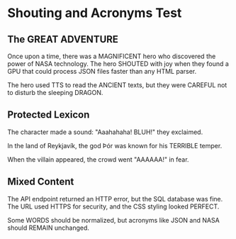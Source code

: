 # Shouting and Acronyms Test

## The GREAT ADVENTURE

Once upon a time, there was a MAGNIFICENT hero who discovered the power of NASA technology. The hero SHOUTED with joy when they found a GPU that could process JSON files faster than any HTML parser.

The hero used TTS to read the ANCIENT texts, but they were CAREFUL not to disturb the sleeping DRAGON.

## Protected Lexicon

The character made a sound: "Aaahahaha! BLUH!" they exclaimed.

In the land of Reykjavík, the god Þór was known for his TERRIBLE temper.

When the villain appeared, the crowd went "AAAAAA!" in fear.

## Mixed Content

The API endpoint returned an HTTP error, but the SQL database was fine. The URL used HTTPS for security, and the CSS styling looked PERFECT.

Some WORDS should be normalized, but acronyms like JSON and NASA should REMAIN unchanged.
